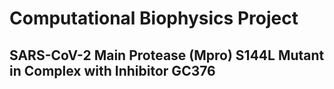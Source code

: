 # Computational Biophysics Project

## SARS-CoV-2 Main Protease (Mpro) S144L Mutant in Complex with Inhibitor GC376

